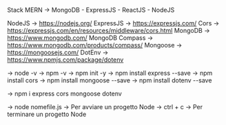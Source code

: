 Stack MERN -> MongoDB - ExpressJS - ReactJS - NodeJS

NodeJS -> https://nodejs.org/
ExpressJS -> https://expressjs.com/
Cors -> https://expressjs.com/en/resources/middleware/cors.html
MongoDB -> https://www.mongodb.com/
MongoDB Compass -> https://www.mongodb.com/products/compass/
Mongoose -> https://mongoosejs.com/
DotEnv -> https://www.npmjs.com/package/dotenv



-> node -v
-> npm -v
-> npm init -y
-> npm install express --save
-> npm install cors
-> npm install mongoose --save
-> npm install dotenv --save

-> npm i express cors mongoose dotenv

-> node nomefile.js -> Per avviare un progetto Node
-> ctrl + c -> Per terminare un progetto Node

